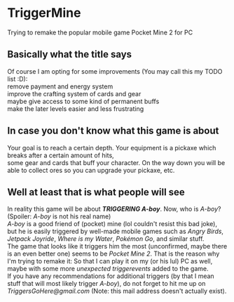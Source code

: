 # TriggerMine
Trying to remake the popular mobile game Pocket Mine 2 for PC

## Basically what the title says
Of course I am opting for some improvements (You may call this my TODO list :D):  
remove payment and energy system  
improve the crafting system of cards and gear  
maybe give access to some kind of permanent buffs  
make the later levels easier and less frustrating  

## In case you don't know what this game is about
Your goal is to reach a certain depth. Your equipment is a pickaxe which breaks after a certain amount of hits,  
some gear and cards that buff your character. On the way down you will be able to collect ores so you can upgrade your pickaxe, etc. 

## Well at least that is what people will see 
In reality this game will be about ___TRIGGERING A-boy___. Now, who is _A-boy_? (Spoiler: _A-boy_ is not his real name)  
_A-boy_ is a good friend of (pocket) mine (lol couldn't resist this bad joke), but he is easily triggered by well-made mobile games such as _Angry Birds_, _Jetpack Joyride_, _Where is my Water_, _Pokémon Go_, and similar stuff.  
The game that looks like it triggers him the most (unconfirmed, maybe there is an even better one) seems to be _Pocket Mine 2_. That is the reason why I'm trying to remake it: So that I can play it on my (or his lul) PC as well, maybe with some more _unexpected triggerevents_ added to the game.  
If you have any recommendations for additional triggers (by that I mean stuff that will most likely trigger _A-boy_), do not forget to hit me up on _TriggersGoHere@gmail.com_ (Note: this mail address doesn't actually exist).
